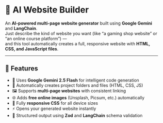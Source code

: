 # 🤖 AI Website Builder

An **AI-powered multi-page website generator** built using **Google Gemini** and **LangChain**.  
Just describe the kind of website you want (like “a gaming shop website” or “an online course platform”) —  
and this tool automatically creates a full, responsive website with **HTML, CSS, and JavaScript files**.

---

## 🚀 Features

- 🧠 Uses **Google Gemini 2.5 Flash** for intelligent code generation  
- 📂 Automatically creates project folders and files (HTML, CSS, JS)  
- 🖼️ Supports **multi-page websites** with consistent linking  
- 🌐 Adds **free online images** (Unsplash, Picsum, etc.) automatically  
- 📱 Fully **responsive CSS** for all device sizes  
- ⚡ Opens your generated website instantly  
- 🧩 Structured output using **Zod** and **LangChain** schema validation  
